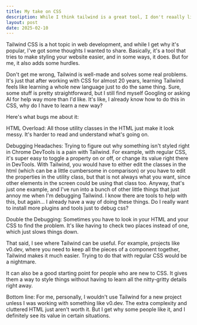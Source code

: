 ```yaml
---
title: My take on CSS
description: While I think tailwind is a great tool, I don't reaally like it for most use cases
layout: post
date: 2025-02-10
---
```


Tailwind CSS is a hot topic in web development, and while I get why it's popular, I've got some thoughts I wanted to share. Basically, it's a tool that tries to make styling your website easier, and in some ways, it does. But for me, it also adds some hurdles.

Don't get me wrong, Tailwind is well-made and solves some real problems. It's just that after working with CSS for almost 20 years, learning Tailwind feels like learning a whole new language just to do the same thing. Sure, some stuff is pretty straightforward, but I still find myself Googling or asking AI for help way more than I'd like. It's like, I already know how to do this in CSS, why do I have to learn a new way?

Here's what bugs me about it:

HTML Overload: All those utility classes in the HTML just make it look messy. It's harder to read and understand what's going on.

Debugging Headaches: Trying to figure out why something isn't styled right in Chrome DevTools is a pain with Tailwind. For example, with regular CSS, it's super easy to toggle a property on or off, or change its value right there in DevTools. With Tailwind, you would have to either edit the classes in the html (which can be a little cumbersome in comparison) or you have to edit the properties in the utility class, but that is not always what you want, since other elements in the screen could be using that class too. Anyway, that's just one example, and I've run into a bunch of other little things that just annoy me when I'm debugging Tailwind. I know there are tools to help with this, but again... I already have a way of doing these things. Do I really want to install more plugins and tools just to debug css?

Double the Debugging: Sometimes you have to look in your HTML and your CSS to find the problem. It's like having to check two places instead of one, which just slows things down.

That said, I see where Tailwind can be useful. For example, projects like v0.dev, where you need to keep all the pieces of a component together, Tailwind makes it much easier. Trying to do that with regular CSS would be a nightmare.

It can also be a good starting point for people who are new to CSS. It gives them a way to style things without having to learn all the nitty-gritty details right away.

Bottom line: For me, personally, I wouldn't use Tailwind for a new project unless I was working with something like v0.dev. The extra complexity and cluttered HTML just aren't worth it. But I get why some people like it, and I definitely see its value in certain situations.

